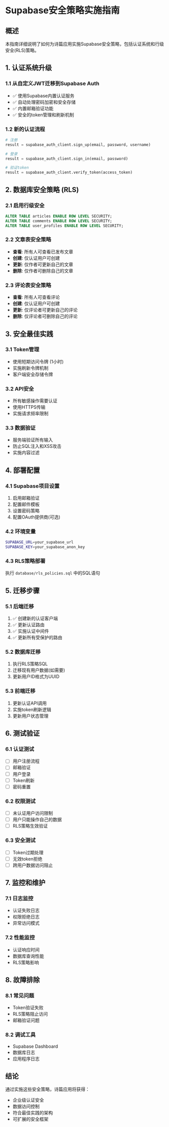 # Supabase安全策略实施指南

## 概述
本指南详细说明了如何为诗篇应用实施Supabase安全策略，包括认证系统和行级安全(RLS)策略。

## 1. 认证系统升级

### 1.1 从自定义JWT迁移到Supabase Auth
- ✅ 使用Supabase内置认证服务
- ✅ 自动处理密码加密和安全存储
- ✅ 内置邮箱验证功能
- ✅ 安全的token管理和刷新机制

### 1.2 新的认证流程
```python
# 注册
result = supabase_auth_client.sign_up(email, password, username)

# 登录
result = supabase_auth_client.sign_in(email, password)

# 验证token
result = supabase_auth_client.verify_token(access_token)
```

## 2. 数据库安全策略 (RLS)

### 2.1 启用行级安全
```sql
ALTER TABLE articles ENABLE ROW LEVEL SECURITY;
ALTER TABLE comments ENABLE ROW LEVEL SECURITY;
ALTER TABLE user_profiles ENABLE ROW LEVEL SECURITY;
```

### 2.2 文章表安全策略
- **查看**: 所有人可查看已发布文章
- **创建**: 仅认证用户可创建
- **更新**: 仅作者可更新自己的文章
- **删除**: 仅作者可删除自己的文章

### 2.3 评论表安全策略
- **查看**: 所有人可查看评论
- **创建**: 仅认证用户可创建
- **更新**: 仅评论者可更新自己的评论
- **删除**: 仅评论者可删除自己的评论

## 3. 安全最佳实践

### 3.1 Token管理
- 使用短期访问令牌 (1小时)
- 实施刷新令牌机制
- 客户端安全存储令牌

### 3.2 API安全
- 所有敏感操作需要认证
- 使用HTTPS传输
- 实施请求频率限制

### 3.3 数据验证
- 服务端验证所有输入
- 防止SQL注入和XSS攻击
- 实施内容过滤

## 4. 部署配置

### 4.1 Supabase项目设置
1. 启用邮箱验证
2. 配置邮件模板
3. 设置密码策略
4. 配置OAuth提供商(可选)

### 4.2 环境变量
```bash
SUPABASE_URL=your_supabase_url
SUPABASE_KEY=your_supabase_anon_key
```

### 4.3 RLS策略部署
执行 `database/rls_policies.sql` 中的SQL语句

## 5. 迁移步骤

### 5.1 后端迁移
1. ✅ 创建新的认证客户端
2. ✅ 更新认证路由
3. ✅ 实施认证中间件
4. ✅ 更新所有受保护的路由

### 5.2 数据库迁移
1. 执行RLS策略SQL
2. 迁移现有用户数据(如需要)
3. 更新用户ID格式为UUID

### 5.3 前端迁移
1. 更新认证API调用
2. 实施token刷新逻辑
3. 更新用户状态管理

## 6. 测试验证

### 6.1 认证测试
- [ ] 用户注册流程
- [ ] 邮箱验证
- [ ] 用户登录
- [ ] Token刷新
- [ ] 密码重置

### 6.2 权限测试
- [ ] 未认证用户访问限制
- [ ] 用户只能操作自己的数据
- [ ] RLS策略生效验证

### 6.3 安全测试
- [ ] Token过期处理
- [ ] 无效token拒绝
- [ ] 跨用户数据访问阻止

## 7. 监控和维护

### 7.1 日志监控
- 认证失败日志
- 权限拒绝日志
- 异常访问模式

### 7.2 性能监控
- 认证响应时间
- 数据库查询性能
- RLS策略影响

## 8. 故障排除

### 8.1 常见问题
- Token验证失败
- RLS策略阻止访问
- 邮箱验证问题

### 8.2 调试工具
- Supabase Dashboard
- 数据库日志
- 应用程序日志

## 结论
通过实施这些安全策略，诗篇应用将获得：
- 企业级认证安全
- 数据访问控制
- 符合最佳实践的架构
- 可扩展的安全框架